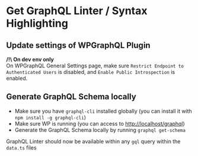 # Get GraphQL Linter / Syntax Highlighting

## Update settings of WPGraphQL Plugin

**/!\ On dev env only<br />**
On WPGraphQL General Settings page, make sure `Restrict Endpoint to Authenticated Users` is disabled, and `Enable Public Introspection` is enabled.

## Generate GraphQL Schema locally

-   Make sure you have `graphql-cli` installed globally (you can install it with `npm install -g graphql-cli`)
-   Make sure WP is running (you can access to [http://localhost/graphql](http://localhost/graphql))
-   Generate the GraphQL Schema locally by running `graphql get-schema`

GraphQL Linter should now be available within any `gql` query within the `data.ts` files
